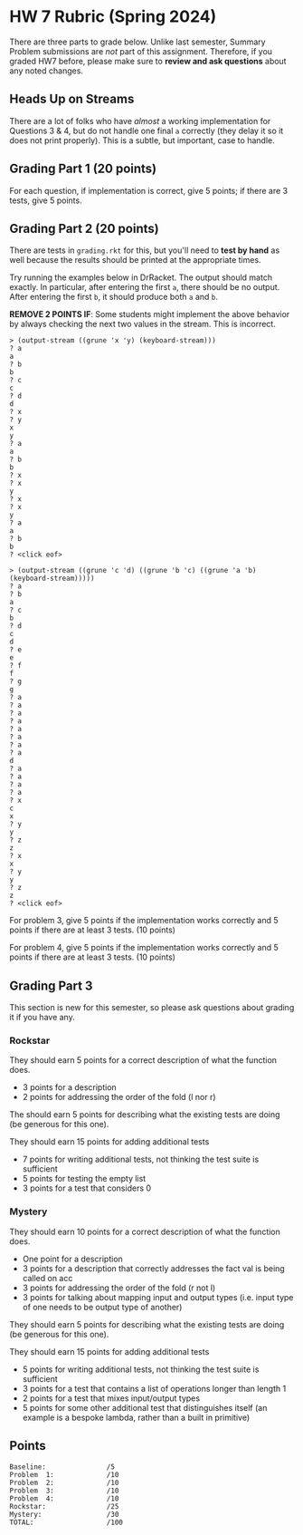 # HW 7 Rubric (Spring 2024)

There are three parts to grade below. Unlike last semester, Summary Problem submissions are _not_ part of this assignment. 
Therefore, if you graded HW7 before, please make sure to **review and ask questions** about any noted changes.  

## Heads Up on Streams
There are a lot of folks who have *almost* a working implementation for Questions 3 & 4, but do not handle one final `a` correctly (they delay it so it does not print properly). This is a subtle, but important, case to handle.

## Grading Part 1 (20 points)
For each question, if implementation is correct, give 5 points; if there are 3 tests, give 5 points.

## Grading Part 2 (20 points)
There are tests in `grading.rkt` for this, but you'll need to **test by hand** as well because the results should be printed at the appropriate times. 

Try running the examples below in DrRacket. The output should match exactly. In particular, after entering the first `a`, there should be no output. After entering the first `b`, it should produce both `a` and `b`.

**REMOVE 2 POINTS IF**: Some students might implement the above behavior by always checking the next two values in
the stream. This is incorrect.

```
> (output-stream ((grune 'x 'y) (keyboard-stream))) 
? a 
a 
? b 
b 
? c 
c 
? d 
d 
? x 
? y 
x 
y 
? a 
a 
? b 
b 
? x 
? x 
y 
? x 
? x 
y 
? a 
a 
? b 
b 
? <click eof> 
```


```
> (output-stream ((grune 'c 'd) ((grune 'b 'c) ((grune 'a 'b) (keyboard-stream)))))
? a 
? b 
a 
? c 
b 
? d 
c 
d 
? e 
e 
? f 
f 
? g 
g 
? a
? a 
? a 
? a 
? a 
? a 
? a 
? a 
d 
? a 
? a 
? a 
? a 
? x 
c 
x 
? y 
y 
? z 
z 
? x 
x 
? y 
y 
? z 
z 
? <click eof> 
```

For problem 3, give 5 points if the implementation works correctly and 5 points if there are at least 3 tests. (10 points)

For problem 4, give 5 points if the implementation works correctly and 5 points if there are at least 3 tests. (10 points)

## Grading Part 3

This section is new for this semester, so please ask questions about grading it if you have any. 

### Rockstar

They should earn 5 points for a correct description of what the function does. 
+ 3 points for a description
+ 2 points for addressing the order of the fold (l nor r)

The should earn 5 points for describing what the existing tests are doing (be generous for this one).

They should earn 15 points for adding additional tests
+ 7 points for writing additional tests, not thinking the test suite is sufficient 
+ 5 points for testing the empty list 
+ 3 points for a test that considers 0

### Mystery

They should earn 10 points for a correct description of what the function does. 
+ One point for a description
+ 3 points for a description that correctly addresses the fact val is being called on acc
+ 3 points for addressing the order of the fold (r not l)
+ 3 points for talking about mapping input and output types (i.e. input type of one needs to be output type of another)

They should earn 5 points for describing what the existing tests are doing (be generous for this one).

They should earn 15 points for adding additional tests 
+ 5 points for writing additional tests, not thinking the test suite is sufficient
+ 3 points for a test that contains a list of operations longer than length 1
+ 2 points for a test that mixes input/output types
+ 5 points for some other additional test that distinguishes itself (an example is a bespoke lambda, rather than a built in primitive)

## Points
```
Baseline:               /5
Problem  1:             /10
Problem  2:             /10
Problem  3:             /10
Problem  4:             /10
Rockstar:               /25
Mystery:                /30
TOTAL:                  /100
```